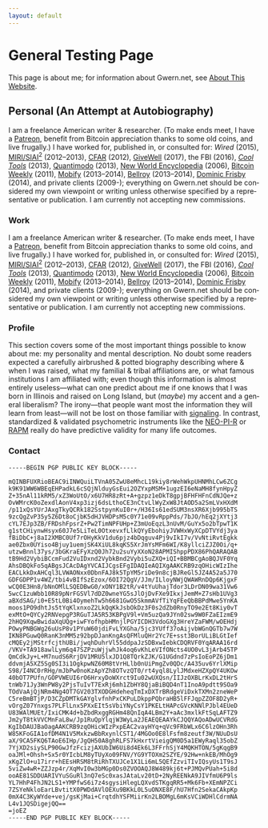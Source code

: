 ```yaml
---
layout: default
---
```


# General Testing Page

<p>This page is about me; for infor­ma­tion about Gwern.net, see <a href="/About" id="gwern-about" class="docMetadata" data-popup-title="About This Website" data-popup-title-html="About This Web­site" data-popup-author="Gwern Bran­wen" data-popup-date="2010-10-01" data-popup-abstract="<p>Meta page describ­ing gwern.net site ideals of sta­ble long-term essays which improve over time; tech­ni­cal deci­sions using Mark­down and sta­tic host­ing; idea sources and writ­ing method­ol­o­gy; meta­data defi­n­i­tions; site sta­tis­tics; copy­right license.</p>">About This Web­site</a>.</p>

## Personal (An Attempt at Autobiography)

<p>I am a free­lance Amer­i­can writer &amp; researcher. (To make ends meet, I have a <a href="https://www.patreon.com/gwern">Patreon</a>, ben­e­fit from Bit­coin appre­ci­a­tion thanks to some old coins, and live fru­gal­ly.) I have worked for, pub­lished in, or con­sulted for: <em>Wired</em> (2015), <a href="https://en.wikipedia.org/wiki/Machine_Intelligence_Research_Institute" class="docMetadata" data-popup-title="Machine Intelligence Research Institute" data-popup-title-html="Machine Intel­li­gence Research Insti­tute" data-popup-author="Eng­lish Wikipedia" data-popup-date="2020-11-15" data-popup-abstract="<p>The <strong>Machine Intel­li­gence Research Insti­tute</strong> (<strong><span class=&quot;smallcaps-auto&quot;>MIRI</span></strong>), for­merly the <strong>Sin­gu­lar­ity Insti­tute for Arti­fi­cial Intel­li­gence</strong> (<strong><span class=&quot;smallcaps-auto&quot;>SIAI</span></strong>), is a non-profit research insti­tute focused since 2005 on iden­ti­fy­ing and man­ag­ing poten­tial exis­ten­tial risks from arti­fi­cial gen­eral intel­li­gence. <span class=&quot;smallcaps-auto&quot;>MIRI</span>’s work has focused on a friendly AI approach to sys­tem design and on pre­dict­ing the rate of tech­nol­ogy devel­op­ment.</p>">MIRI/<wbr>SIAI</a><a href="#fn2" class="footnote-ref" id="fnref2" role="doc-noteref"><sup>2</sup></a> (2012–2013), <a href="http://rationality.org/"><span class="smallcaps-auto">CFAR</span></a> (2012), <a href="https://en.wikipedia.org/wiki/GiveWell" class="docMetadata" data-popup-title="GiveWell" data-popup-title-html="GiveWell" data-popup-author="Eng­lish Wikipedia" data-popup-date="2020-11-15" data-popup-abstract="<p><strong>GiveWell</strong> is an Amer­i­can non-profit char­ity assess­ment and effec­tive altru­is­m-fo­cused orga­ni­za­tion. GiveWell focuses pri­mar­ily on the cost-effec­tive­ness of the orga­ni­za­tions that it eval­u­ates, rather than tra­di­tional met­rics such as the per­cent­age of the orga­ni­za­tion’s bud­get that is spent on over­head.</p>">GiveWell</a> (2017), the <span class="smallcaps-auto">FBI</span> (2016), <a href="http://www.amazon.com/Cool-Tools-A-Catalog-Possibilities/dp/1940689007/?tag=gwernnet-20" title="ed. Kelly 2013"><em>Cool Tools</em></a> (2013), <a href="https://web.archive.org/web/*/https://quantimodo.com/">Quan­ti­modo</a> (2013), <a href="/docs/www/www.newworldencyclopedia.org/244bcf6addac7770f8931d851a75d4166f9c5698.html" rel="archived alternate nofollow" data-url-original="http://www.newworldencyclopedia.org/entry/Info:Main_Page" title="(Original URL: http://www.newworldencyclopedia.org/entry/Info:Main_Page )">New World Ency­clo­pe­dia</a> (2006), <a href="http://bitcoinweekly.com/">Bit­coin Weekly</a> (2011), <a href="https://en.wikipedia.org/wiki/Mobify" class="docMetadata" data-popup-title="Mobify" data-popup-title-html="Mob­ify" data-popup-author="Eng­lish Wikipedia" data-popup-date="2020-11-15" data-popup-abstract="<p>Mob­i­fy, a Sales­force com­pa­ny, offers a Fron­t-end as a Ser­vice. Head­quar­tered in Van­cou­ver, British Columbia, Canada, the tech­nol­ogy com­pany has a net­work of cus­tomers and part­ners world­wide.</p>">Mob­ify</a> (2013–2014), <a href="http://bellroy.com/">Bell­roy</a> (2013–2014), <a href="/docs/www/dominicfrisby.com/ff93407becb48bb36ba11a05168399cfa3435e3b.html" rel="archived alternate nofollow" data-url-original="http://dominicfrisby.com/" title="(Original URL: http://dominicfrisby.com/ )">Dominic Frisby</a> (2014), and pri­vate clients (2009-); every­thing on Gwern.net should be con­sid­ered my own view­point or writ­ing unless oth­er­wise spec­i­fied by a rep­re­sen­ta­tive or pub­li­ca­tion. I am cur­rently not accept­ing new com­mis­sions.</p>

### Work

<p>I am a free­lance Amer­i­can writer &amp; researcher. (To make ends meet, I have a <a href="https://www.patreon.com/gwern">Patreon</a>, ben­e­fit from Bit­coin appre­ci­a­tion thanks to some old coins, and live fru­gal­ly.) I have worked for, pub­lished in, or con­sulted for: <em>Wired</em> (2015), <a href="https://en.wikipedia.org/wiki/Machine_Intelligence_Research_Institute" class="docMetadata" data-popup-title="Machine Intelligence Research Institute" data-popup-title-html="Machine Intel­li­gence Research Insti­tute" data-popup-author="Eng­lish Wikipedia" data-popup-date="2020-11-15" data-popup-abstract="<p>The <strong>Machine Intel­li­gence Research Insti­tute</strong> (<strong><span class=&quot;smallcaps-auto&quot;>MIRI</span></strong>), for­merly the <strong>Sin­gu­lar­ity Insti­tute for Arti­fi­cial Intel­li­gence</strong> (<strong><span class=&quot;smallcaps-auto&quot;>SIAI</span></strong>), is a non-profit research insti­tute focused since 2005 on iden­ti­fy­ing and man­ag­ing poten­tial exis­ten­tial risks from arti­fi­cial gen­eral intel­li­gence. <span class=&quot;smallcaps-auto&quot;>MIRI</span>’s work has focused on a friendly AI approach to sys­tem design and on pre­dict­ing the rate of tech­nol­ogy devel­op­ment.</p>">MIRI/<wbr>SIAI</a><a href="#fn2" class="footnote-ref" id="fnref2" role="doc-noteref"><sup>2</sup></a> (2012–2013), <a href="http://rationality.org/"><span class="smallcaps-auto">CFAR</span></a> (2012), <a href="https://en.wikipedia.org/wiki/GiveWell" class="docMetadata" data-popup-title="GiveWell" data-popup-title-html="GiveWell" data-popup-author="Eng­lish Wikipedia" data-popup-date="2020-11-15" data-popup-abstract="<p><strong>GiveWell</strong> is an Amer­i­can non-profit char­ity assess­ment and effec­tive altru­is­m-fo­cused orga­ni­za­tion. GiveWell focuses pri­mar­ily on the cost-effec­tive­ness of the orga­ni­za­tions that it eval­u­ates, rather than tra­di­tional met­rics such as the per­cent­age of the orga­ni­za­tion’s bud­get that is spent on over­head.</p>">GiveWell</a> (2017), the <span class="smallcaps-auto">FBI</span> (2016), <a href="http://www.amazon.com/Cool-Tools-A-Catalog-Possibilities/dp/1940689007/?tag=gwernnet-20" title="ed. Kelly 2013"><em>Cool Tools</em></a> (2013), <a href="https://web.archive.org/web/*/https://quantimodo.com/">Quan­ti­modo</a> (2013), <a href="/docs/www/www.newworldencyclopedia.org/244bcf6addac7770f8931d851a75d4166f9c5698.html" rel="archived alternate nofollow" data-url-original="http://www.newworldencyclopedia.org/entry/Info:Main_Page" title="(Original URL: http://www.newworldencyclopedia.org/entry/Info:Main_Page )">New World Ency­clo­pe­dia</a> (2006), <a href="http://bitcoinweekly.com/">Bit­coin Weekly</a> (2011), <a href="https://en.wikipedia.org/wiki/Mobify" class="docMetadata" data-popup-title="Mobify" data-popup-title-html="Mob­ify" data-popup-author="Eng­lish Wikipedia" data-popup-date="2020-11-15" data-popup-abstract="<p>Mob­i­fy, a Sales­force com­pa­ny, offers a Fron­t-end as a Ser­vice. Head­quar­tered in Van­cou­ver, British Columbia, Canada, the tech­nol­ogy com­pany has a net­work of cus­tomers and part­ners world­wide.</p>">Mob­ify</a> (2013–2014), <a href="http://bellroy.com/">Bell­roy</a> (2013–2014), <a href="/docs/www/dominicfrisby.com/ff93407becb48bb36ba11a05168399cfa3435e3b.html" rel="archived alternate nofollow" data-url-original="http://dominicfrisby.com/" title="(Original URL: http://dominicfrisby.com/ )">Dominic Frisby</a> (2014), and pri­vate clients (2009-); every­thing on Gwern.net should be con­sid­ered my own view­point or writ­ing unless oth­er­wise spec­i­fied by a rep­re­sen­ta­tive or pub­li­ca­tion. I am cur­rently not accept­ing new com­mis­sions.</p>

### Profile

<p>This sec­tion cov­ers some of the most impor­tant things pos­si­ble to know about me: my per­son­al­ity and men­tal descrip­tion. No doubt some read­ers expected a care­fully air­brushed &amp; pot­ted biog­ra­phy describ­ing where &amp; when I was raised, what my famil­ial &amp; tribal affil­i­a­tions are, or what famous insti­tu­tions I am affil­i­ated with; even though this infor­ma­tion is almost entirely use­less—what can one pre­dict about me if one knows that I was born in Illi­nois and raised on Long Island, but (<em>maybe</em>) my accent and a gen­eral lib­er­al­ism? The irony—that peo­ple want most the infor­ma­tion they will learn from least­—will not be lost on those famil­iar with <a href="https://en.wikipedia.org/wiki/Signalling_%28economics%29" class="docMetadata" data-popup-title="Signalling (economics)" data-popup-title-html="Sig­nalling (eco­nom­ics)" data-popup-author="Eng­lish Wikipedia" data-popup-date="2020-11-15" data-popup-abstract="<p>In con­tract the­o­ry, <strong>sig­nalling</strong> is the idea that one party cred­i­bly con­veys some infor­ma­tion about itself to another par­ty. Although sig­nalling the­ory was ini­tially devel­oped by Michael Spence based on observed knowl­edge gaps between organ­i­sa­tions and prospec­tive employ­ees, its intu­itive nature led it to be adapted to many other domains, such as Human Resource Man­age­ment, busi­ness, and finan­cial mar­kets.</p>">sig­nal­ing</a>. In con­trast, stan­dard­ized &amp; val­i­dated psy­cho­me­t­ric instru­ments like the <a href="https://en.wikipedia.org/wiki/NEO-PI-R" class="docMetadata" data-popup-title="Revised NEO Personality Inventory" data-popup-title-html="Revised <span class=&quot;smallcaps-auto&quot;>NEO</span> Per­son­al­ity Inven­tory" data-popup-author="Eng­lish Wikipedia" data-popup-date="2020-11-15" data-popup-abstract="<p>The <strong>Revised <span class=&quot;smallcaps-auto&quot;>NEO</span> Per­son­al­ity Inven­tory</strong> is a per­son­al­ity inven­tory that exam­ines a per­son’s Big Five per­son­al­ity traits. In addi­tion, the <span class=&quot;smallcaps-auto&quot;>NEO</span> PI-R also reports on six sub­cat­e­gories of each Big Five per­son­al­ity trait.</p>"><span class="smallcaps-auto">NEO-PI-R</span></a> or <a href="https://en.wikipedia.org/wiki/Raven%27s_Progressive_Matrices" class="docMetadata" data-popup-title="Raven’s Progressive Matrices" data-popup-title-html="Raven’s Pro­gres­sive Matri­ces" data-popup-author="Eng­lish Wikipedia" data-popup-date="2020-12-03" data-popup-abstract="<p><figure class=&quot;float-right&quot;><img src=&quot;https://upload.wikimedia.org/wikipedia/en/thumb/d/dc/Ravens-matrices-SPM-cover.jpg/248px-Ravens-matrices-SPM-cover.jpg&quot; title=&quot;Wikipedia thumbnail image of &amp;#39;Raven&amp;#39;s Progressive Matrices&amp;#39;&quot; width=&quot;248&quot; height=&quot;320&quot; alt=&quot;&quot; /></figure></p><p><strong>Raven’s Pro­gres­sive Matri­ces</strong> or <strong><span class=&quot;smallcaps-auto&quot;>RPM</span></strong> is a non­ver­bal group test typ­i­cally used in edu­ca­tional set­tings. It is usu­ally a 60-item test used in mea­sur­ing abstract rea­son­ing and regarded as a non-ver­bal esti­mate of fluid intel­li­gence. It is the most com­mon and pop­u­lar test admin­is­tered to groups rang­ing from 5-year-olds to the elder­ly. It is made of 60 mul­ti­ple choice ques­tions, listed in order of diffi­cul­ty. This for­mat is designed to mea­sure the test tak­er’s rea­son­ing abil­i­ty, the educ­tive (“mean­ing-mak­ing”) com­po­nent of Spear­man’s <em><strong>g</strong></em>. The tests were orig­i­nally devel­oped by John C. Raven in 1936. In each test item, the sub­ject is asked to iden­tify the miss­ing ele­ment that com­pletes a pat­tern. Many pat­terns are pre­sented in the form of a 6×6, 4×4, 3×3, or 2×2 matrix, giv­ing the test its name.</p>"><span class="smallcaps-auto">RAPM</span></a> really do have pre­dic­tive valid­ity for many life out­comes.</p>


### Contact

<pre><code style="height: 1020px;">-----BEGIN PGP PUBLIC KEY BLOCK-----

mQINBFUXRioBEAC9iINWQuiLTVnA05ZwU8eMhcL19kiy8rWehWkpUHNMhLCw6ZCg
k9K91WW6WBEqEHPadkL6cSQjNlduyGsEui2OZYxpMSM+1ugzEI6eNaMH8fynHpyZ
Z+35nAl11kRM5/xZ3WoUtO/x6U7HR8zRt+A+gzpz1eDkT8gpjBFHFHFnCdNJQe+z
OvWMrcK0oZexdlAonV4xp3izj6dsLthoCE3nCtvLlWyZxW8JtAOD5a2SmLVxHXdM
/p11xQsYUrJAxgTkyQCRk182SstpynKuI0r+/H36Is61edSUM3nsXR6Xjb995bTS
9zcQgZvP35y5Z6Dt8oCjbK5dHJVHDPsM5c0Y71e09vRppPds/7bJO/hEq2jXYtj3
cYL7EJp3ZB/FRDshFpsrZ+Pw2TimNPFUHp+Z3mUoEqzL3nUvM/GuYx5o2bTpwT1K
g1stCHiynwHsyx60J7e5LiTeL0OtxevxfLlkQYyEbohiyJVWHxWyXCpDTVYdj3ya
fBiDbC+j8aI2XMBC0Uf7rOHyKkV1du6pjz4bDqguv4Pj9vIkI7v/VvNtiRvtEgkk
ae0Zbx0UYiso4Bjuy1uemjSK4XiUL8kqKS5XrJmYsMFm6WI/K8yllciZJZ0Oi/q+
utzwBnnl37ys/3bGKraEFyXzQ0Jh72u2suYyXXoN28APMIShppPDX86PhQARAQAB
tB9Hd2VybiBCcmFud2VuIDxnd2VybkBnd2Vybi5uZXQ+iQI+BBMBCgAoBQJVF0Yq
AhsDBQkFo5qABgsJCAcDAgYVCAIJCgsEFgIDAQIeAQIXgAAKCRB9zqOHicWIzIhe
EACLkkDxAHCql3LVWAONxx0DbnFAJ8k5TpYM5riDe9n8cjBJReGl5JZ4A52a5J70
GDFGDPP1v4WZ/tbi4vBIfSzEzox/6OI72QgV/JJm/ILloyNWjQWAWRnDQp6KjgxF
wCQ0E3Hn8/bNnOMlLSQEDBwG0/xONY1B2tR/v4tYuUhajTdor3LDrDN09wa31Vw6
5wcC1zuWbb10R89pNrFGSVl7dDZ0wneYG5sJlOjDvFXe9IkxjJemM+Z7sHb1UVg3
aBXdSAG/i0+E5tL0Bi4OymehTw5h6681GwO5SkmmAVfTiYqFEeQbBBPdMwe5YnKA
moos1PO9dhtJs5tYqKlxnxoZ2LkQqKkJsbOkDz3F0s2dZb0RnyTO9e2Et8Kiy0vT
exMtO+QYCy2RNVepgP3RGuTJA5R53KBPgV9l+Vm5uzQa9JYn02sw9W0FZaEIzmE9
2hHQ9XqwBwidaXqUQg+iwFYofhpbHMnjlPGYICDH3VdoGXg3HreYZaFWM/wOEHdj
POwyPNBGWg26uUsP8v1PYuW60jdiFvLYXGha/5jc3YUff37oAijvbWGnQGTb7w7W
IKN8PGuwQ0RanK3nMM5z92bpDJanKngAsQFMluQHr2Yc7E+sst3BorULiBLGtIef
cMQEy2jMStrfcjthUBi/jwqhDuhrVl55ddpaJzSDBxwIebkCDQRVF0YqARAA16rd
/VKV+TA918awlLym6q47SZPzuWjjwhJk4oq6vKhLeVIfONcts4UO0vL3jArb45TP
QmCdkJy+L+M7nudS6RrjDV1MRU5lxJD1Q8TQrkZJK/G1UGdnd7zPsIoEoPZ6jDm1
ddvmjA5XZ5Sg0SI3i1OgkpwNZ60M8tVrHLlb0nUiPmgZv0QDc/A435uv6YrlXMip
S98/I4NC0rRHg/mJbPw0noKzApYZh8OTvzQT0/rt4yql8LylJMdxeHZXpQY4UKOw
40bOT7PUfn/GOPVWEUI6rO6HrxyDoWXrct9Iu02wUXQsn/IIJzOXBLrKxDL2tHrS
tnWb71Jy3WnPW8y2PjsTuIvT7ExRj6mh1ZbHY8QjaBiBQD4nT1InoA9pdtt9SOa9
TOdVaAjQjNRm4Ng4OT7GV203TXODGHdeheqTmIxDXTrBRdgeViDxkTXMn2zneWeP
C5reBmBTjP/D3CZpDMTkGAYglvfnhPxCKPuLDkppPQbraHB5lFFJqpZZOF8D2yR+
vOrgZ07Ynxgs7PLFlLnx5PXxEIt5sVbiYNyCsY1PKELtHAPcGVcKNNlPJbl4EUeD
U83WAlMUEt/IxiCMK4d+bZbdRxggRGHm48QnIqA4LBm2Y+aAc3mxlkFtSqLAFTZ9
Jm2yT8tkVVCMnFaL8w/Jp1RuQpYlqjW3WyLa2JEAEQEAAYkCJQQYAQoADwUCVRdG
KgIbDAUJBaOagAAKCRB9zqOHicWIzPxpEAC2vayHYq+qVc9FRbWLx6C6lzOHn3Rh
W85KFoGIA1ofDM4N1V5MxkzwBbRxynlCST1/4MGOo0E8lFsfm8zeutf3W/NUuDsU
aX/9CA5FKQ6TAoE6IHp/JgQH50A8ghRLFS7kHxrtVieigQM0D5a1EWyRaql35obZ
7YjXD2siySLP90GwJfzFcizjAXUbIW6Ui8d4Ek6L3FFrhSjY4MQKHTON/5gKqgB9
oaJMl+Ohsh+Sx5r0YIcbLM8yTUyXo09FNV/YG9YTOXm2SZYE/92Hw+nkEB/MhOg9
xKgZlO+u17irr+hEEsHRSM8tRiRhTXUJCe1X1Li6mL5QEfZzviTIvIQsyUs1T9sJ
5viZw4wR+ZZJzp4r/XqMvI0w3bMGp0Ds0ZVOOAQJ8W489kj6t+PJMQvPUah+5i8d
ooAE81SDDUARIVYuSGuRl3nQ7eSc0xasJAtaLv20tD+2NyREENkA9JIVfmU6P9ls
YL7HhP4FhJN2LS1+YMPfwS6i7z4sgysiHlegLQXvdSTKgqRR5+Mk6Fb+XEmNPZCi
7ZSYeNkloEarLBvtitX0PWDdAVlOEXu9BKkL0L5uONXE8F/hU7Hfn2SekaCAkpKp
0mX4C3KyWYde+vej/gsKjMai+CrqtdhYSFMiirKn2LBOMgL6mKsVCiWDHlCdrmNA
L4v1JQSDigejQQ==
=joEZ
-----END PGP PUBLIC KEY BLOCK-----</code></pre>
